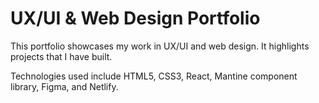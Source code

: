 # UX/UI & Web Design Portfolio

This portfolio showcases my work in UX/UI and web design. It highlights projects that I have built.

Technologies used include HTML5, CSS3, React, Mantine component library, Figma, and Netlify.